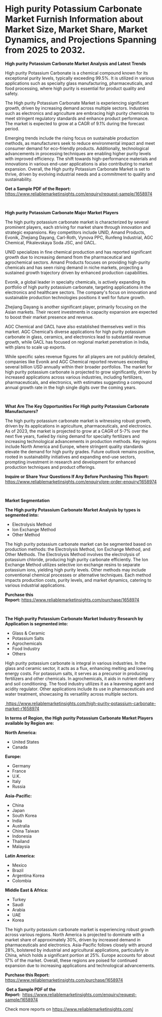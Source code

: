 <p><h1>High purity Potassium Carbonate Market Furnish Information about Market Size, Market Share, Market Dynamics, and Projections Spanning from 2025 to 2032.</h1></p><p><strong>High purity Potassium Carbonate Market Analysis and Latest Trends</strong></p>
<p><p>High purity Potassium Carbonate is a chemical compound known for its exceptional purity levels, typically exceeding 99.5%. It is utilized in various applications such as specialty glass manufacturing, pharmaceuticals, and food processing, where high purity is essential for product quality and safety.</p><p>The High purity Potassium Carbonate Market is experiencing significant growth, driven by increasing demand across multiple sectors. Industries such as electronics and agriculture are embracing high purity chemicals to meet stringent regulatory standards and enhance product performance. The market is expected to grow at a CAGR of 9.1% during the forecast period. </p><p>Emerging trends include the rising focus on sustainable production methods, as manufacturers seek to reduce environmental impact and meet consumer demand for eco-friendly products. Additionally, technological advancements in processing techniques are enabling higher purity levels with improved efficiency. The shift towards high-performance materials and innovations in various end-user applications is also contributing to market expansion. Overall, the High purity Potassium Carbonate Market is set to thrive, driven by evolving industrial needs and a commitment to quality and sustainability.</p></p>
<p><strong>Get a Sample PDF of the Report:&nbsp;</strong> <a href="https://www.reliablemarketinsights.com/enquiry/request-sample/1658974?utm_campaign=3261&utm_medium=2&utm_source=Github&utm_content=ia&utm_term=23032025&utm_id=high-purity-potassium-carbonate">https://www.reliablemarketinsights.com/enquiry/request-sample/1658974</a></p>
<p>&nbsp;</p>
<p><strong>High purity Potassium Carbonate Major Market Players</strong></p>
<p><p>The high purity potassium carbonate market is characterized by several prominent players, each striving for market share through innovation and strategic expansions. Key competitors include UNID, Amand Products, Evonik, Zhejiang Dayang, Carl-Roth, Vynova PPC, Runfeng Industrial, AGC Chemical, Pikalevskaya Soda JSC, and GACL.</p><p>UNID specializes in fine chemical production and has reported significant growth due to increasing demand from the pharmaceutical and agrochemical sectors. Amand Products focuses on providing high-purity chemicals and has seen rising demand in niche markets, projecting a sustained growth trajectory driven by enhanced production capabilities.</p><p>Evonik, a global leader in specialty chemicals, is actively expanding its portfolio of high purity potassium carbonate, targeting applications in the electronics and healthcare sectors. The company's focus on innovation and sustainable production technologies positions it well for future growth.</p><p>Zhejiang Dayang is another significant player, primarily focusing on the Asian markets. Their recent investments in capacity expansion are expected to boost their market presence and revenue.</p><p>AGC Chemical and GACL have also established themselves well in this market. AGC Chemical’s diverse applications for high purity potassium carbonate in glass, ceramics, and electronics lead to substantial revenue growth, while GACL has focused on regional market penetration in India, with plans to scale up exports.</p><p>While specific sales revenue figures for all players are not publicly detailed, companies like Evonik and AGC Chemical reported revenues exceeding several billion USD annually within their broader portfolios. The market for high purity potassium carbonate is projected to grow significantly, driven by increased applications across various industries, including fertilizers, pharmaceuticals, and electronics, with estimates suggesting a compound annual growth rate in the high single digits over the coming years.</p></p>
<p>&nbsp;</p>
<p><strong>What Are The Key Opportunities For High purity Potassium Carbonate Manufacturers?</strong></p>
<p><p>The high purity potassium carbonate market is witnessing robust growth, driven by its applications in agriculture, pharmaceuticals, and electronics. As of 2023, the market is projected to grow at a CAGR of 5-7% over the next five years, fueled by rising demand for specialty fertilizers and increasing technological advancements in production methods. Key regions include North America and Europe, where stringent quality standards elevate the demand for high purity grades. Future outlook remains positive, rooted in sustainability initiatives and expanding end-use sectors, prompting investment in research and development for enhanced production techniques and product offerings.</p></p>
<p><strong>Inquire or Share Your Questions If Any Before Purchasing This Report:</strong> <a href="https://www.reliablemarketinsights.com/enquiry/pre-order-enquiry/1658974?utm_campaign=3261&utm_medium=2&utm_source=Github&utm_content=ia&utm_term=23032025&utm_id=high-purity-potassium-carbonate">https://www.reliablemarketinsights.com/enquiry/pre-order-enquiry/1658974</a></p>
<p>&nbsp;</p>
<p><strong>Market Segmentation</strong></p>
<p><strong>The High purity Potassium Carbonate Market Analysis by types is segmented into:</strong></p>
<p><ul><li>Electrolysis Method</li><li>Ion Exchange Method</li><li>Other Method</li></ul></p>
<p><p>The high purity potassium carbonate market can be segmented based on production methods: the Electrolysis Method, Ion Exchange Method, and Other Methods. The Electrolysis Method involves the electrolysis of potassium chloride, producing high purity carbonate efficiently. The Ion Exchange Method utilizes selective ion exchange resins to separate potassium ions, yielding high purity levels. Other methods may include conventional chemical processes or alternative techniques. Each method impacts production costs, purity levels, and market dynamics, catering to various industrial applications.</p></p>
<p><strong>Purchase this Report:&nbsp;</strong><a href="https://www.reliablemarketinsights.com/purchase/1658974?utm_campaign=3261&utm_medium=2&utm_source=Github&utm_content=ia&utm_term=23032025&utm_id=high-purity-potassium-carbonate">https://www.reliablemarketinsights.com/purchase/1658974</a></p>
<p>&nbsp;</p>
<p><strong>The High purity Potassium Carbonate Market Industry Research by Application is segmented into:</strong></p>
<p><ul><li>Glass & Ceramic</li><li>Potassium Salts</li><li>Agrochemicals</li><li>Food Industry</li><li>Others</li></ul></p>
<p><p>High purity potassium carbonate is integral in various industries. In the glass and ceramic sector, it acts as a flux, enhancing melting and lowering energy costs. For potassium salts, it serves as a precursor in producing fertilizers and other chemicals. In agrochemicals, it aids in nutrient delivery and soil conditioning. The food industry utilizes it as a leavening agent and acidity regulator. Other applications include its use in pharmaceuticals and water treatment, showcasing its versatility across multiple sectors.</p></p>
<p><a href="https://www.reliablemarketinsights.com/high-purity-potassium-carbonate-market-r1658974?utm_campaign=3261&utm_medium=2&utm_source=Github&utm_content=ia&utm_term=23032025&utm_id=high-purity-potassium-carbonate">&nbsp;https://www.reliablemarketinsights.com/high-purity-potassium-carbonate-market-r1658974</a></p>
<p><strong>In terms of Region, the High purity Potassium Carbonate Market Players available by Region are:</strong></p>
<p>
    <p> <strong> North America: </strong>
        <ul>
            <li>United States</li>
            <li>Canada</li>
        </ul>
        </p> 
    <p> <strong> Europe: </strong>
        <ul>
            <li>Germany</li>
            <li>France</li>
            <li>U.K.</li>
            <li>Italy</li>
            <li>Russia</li>
        </ul>
        </p> 
    <p> <strong> Asia-Pacific: </strong>
        <ul>
            <li>China</li>
            <li>Japan</li>
            <li>South Korea</li>
            <li>India</li>
            <li>Australia</li>
            <li>China Taiwan</li>
            <li>Indonesia</li>
            <li>Thailand</li>
            <li>Malaysia</li>
        </ul>
        </p> 
    <p> <strong> Latin America: </strong>
        <ul>
            <li>Mexico</li>
            <li>Brazil</li>
            <li>Argentina Korea</li>
            <li>Colombia</li>
        </ul>
        </p> 
    <p> <strong> Middle East & Africa: </strong>
        <ul>
            <li>Turkey</li>
            <li>Saudi</li>
            <li>Arabia</li>
            <li>UAE</li>
            <li>Korea</li>
        </ul>
    </p>
    </p>
<p><p>The high purity potassium carbonate market is experiencing robust growth across various regions. North America is projected to dominate with a market share of approximately 30%, driven by increased demand in pharmaceuticals and electronics. Asia-Pacific follows closely with around 28%, bolstered by industrial and agricultural applications, particularly in China, which holds a significant portion at 25%. Europe accounts for about 17% of the market. Overall, these regions are poised for continued expansion due to increasing applications and technological advancements.</p></p>
<p><strong>Purchase this Report: </strong><a href="https://www.reliablemarketinsights.com/purchase/1658974?utm_campaign=3261&utm_medium=2&utm_source=Github&utm_content=ia&utm_term=23032025&utm_id=high-purity-potassium-carbonate">https://www.reliablemarketinsights.com/purchase/1658974</a></p>
<p>&nbsp;<strong>Get a Sample PDF of the Report:&nbsp;&nbsp;</strong><a href="https://www.reliablemarketinsights.com/enquiry/request-sample/1658974?utm_campaign=3261&utm_medium=2&utm_source=Github&utm_content=ia&utm_term=23032025&utm_id=high-purity-potassium-carbonate">https://www.reliablemarketinsights.com/enquiry/request-sample/1658974</a></p>
<p><strong></strong></p>
<p>Check more reports on <a href="https://www.reliablemarketinsights.com/?utm_campaign=3261&utm_medium=2&utm_source=Github&utm_content=ia&utm_term=23032025&utm_id=high-purity-potassium-carbonate">https://www.reliablemarketinsights.com/</a></p>